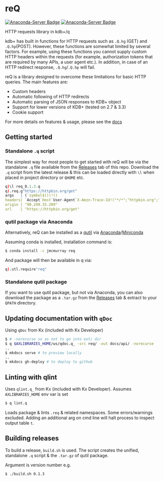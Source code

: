 # reQ

[![Anaconda-Server Badge](https://anaconda.org/jmcmurray/req/badges/version.svg)](https://anaconda.org/jmcmurray/req)
[![Anaconda-Server Badge](https://anaconda.org/jmcmurray/req/badges/downloads.svg)](https://anaconda.org/jmcmurray/req)

HTTP requests library in kdb+/q

kdb+ has built in functions for HTTP requests such as `.Q.hg` (GET) and `.Q.hp`(POST). However, these functions are somewhat limited by several factors. For example, using these functions you cannot supply custom HTTP headers within the requests (for example, authorization tokens that are required by many APIs, a user agent etc.). In addition, in case of an HTTP redirect response, `.Q.hg`/`.Q.hp` will fail.

reQ is a library designed to overcome these limitations for basic HTTP queries. The main features are:

* Custom headers
* Automatic following of HTTP redirects
* Automatic parsing of JSON responses to KDB+ object
* Support for lower versions of KDB+ (tested on 2.7 & 3.3)
* Cookie support

For more details on features & usage, please see the [docs](http://jmcmurray.co.uk/reQ/)

## Getting started

### Standalone `.q` script

The simplest way for most people to get started with reQ will be via the standalone
`.q` file available from the [Releases](https://github.com/jonathonmcmurray/reQ/releases)
tab of this repo. Download the `.q` script from the latest release & this can be loaded
directly with `\l` when placed in project directory or `QHOME` etc.

```q
q)\l req_0.1.3.q
q).req.g"https://httpbin.org/get"
args   | (`symbol$())!()
headers| `Accept`Host`User-Agent`X-Amzn-Trace-Id!("*/*";"httpbin.org";"kdb+/3..
origin | "90.249.33.209"
url    | "https://httpbin.org/get"
```

### qutil package via Anaconda

Alternatively, reQ can be installed as a [qutil](https://github.com/nugend/qutil) via
[Anaconda](https://www.anaconda.com/)/[Miniconda](https://docs.conda.io/en/latest/miniconda.html)

Assuming conda is installed, installation command is:

```bash
$ conda install -c jmcmurray req
```

And package will then be available in q via:

```q
q).utl.require"req"
```

### Standalone qutil package

If you want to use qutil package, but not via Anaconda, you can also download
the package as a `.tar.gz` from the [Releases](https://github.com/jonathonmcmurray/reQ/releases)
tab & extract to your `QPATH` directory.


## Updating documentation with `qDoc`

Using `qDoc` from Kx (included with Kx Developer)

```bash
$ # -norecurse so as not to go into ext/ dir
$ q $AXLIBRARIES_HOME/ws/qdoc.q_ -src req/ -out docs/api/ -norecurse
..
$ mkdocs serve # to preview locally
..
$ mkdocs gh-deploy # to deploy to github
```

## Linting with qlint

Uses `qlint.q_` from Kx (included with Kx Developer). Assumes `AXLIBRARIES_HOME`
env var is set

```bash
$ q lint.q
```

Loads package & lints `.req` & related namespaces. Some errors/warnings
excluded. Adding an additional arg on cmd line will halt process to inspect
output table `t`.

## Building releases

To build a release, `build.sh` is used. The script creates the unified, standalone
`.q` script & the `.tar.gz` of qutil package.

Argument is version number e.g.

```bash
$ ./build.sh 0.1.3
```